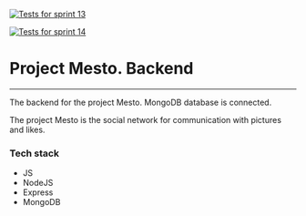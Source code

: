 [![Tests for sprint 13](https://github.com/Olga-Mishareva/express-mesto-gha/actions/workflows/tests-13-sprint.yml/badge.svg)](https://github.com/Olga-Mishareva/express-mesto-gha/actions/workflows/tests-13-sprint.yml) 

[![Tests for sprint 14](https://github.com/Olga-Mishareva/express-mesto-gha/actions/workflows/tests-14-sprint.yml/badge.svg)](https://github.com/Olga-Mishareva/express-mesto-gha/actions/workflows/tests-14-sprint.yml)

# Project Mesto. Backend

-----

The backend for the project Mesto. MongoDB database is connected.

The project Mesto is the social network for communication with pictures and likes.

### Tech stack

* JS
* NodeJS
* Express
* MongoDB



